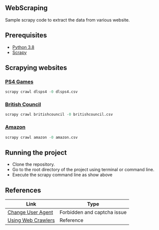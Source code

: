 ## WebScraping
Sample scrapy code to extract the data from various website. 

## Prerequisites 
* [Python 3.8](https://www.python.org/downloads/) 
* [Scrapy](https://docs.scrapy.org/en/latest/intro/install.html)

## Scrapying websites

### [PS4 Games](https://dlpsgame.net/category/ps4/) 
```python
scrapy crawl dlsps4 -0 dlsps4.csv
```

### [British Council](https://ielts.britishcouncil.org/nepal/) 
```python
scrapy crawl britishcouncil -0 britishcouncil.csv
```

### [Amazon](https://www.amazon.com/)
```python
scrapy crawl amazon -0 amazon.csv
```

## Running the project
* Clone the repository. 
* Go to the root directory of the project using terminal or command line. 
* Execute the scrapy command line as show above

## References 
| Link | Type |
| ------|  --------- |
| [Change User Agent](https://www.simplified.guide/scrapy/change-user-agent)| Forbidden and captcha issue | 
| [Using Web Crawlers](https://www.datacamp.com/community/tutorials/making-web-crawlers-scrapy-python#project) | Reference | 

